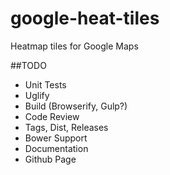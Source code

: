# google-heat-tiles
Heatmap tiles for Google Maps

##TODO
- Unit Tests
- Uglify
- Build (Browserify, Gulp?)
- Code Review
- Tags, Dist, Releases
- Bower Support
- Documentation
- Github Page
